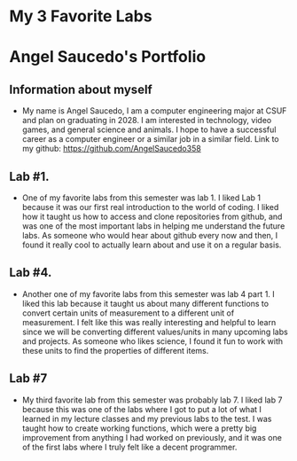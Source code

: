 # My 3 Favorite Labs
# Angel Saucedo's Portfolio

## Information about myself

* My name is Angel Saucedo, I am a computer engineering major at CSUF and plan on graduating 
in 2028. I am interested in technology, video games, and general science and animals. I hope to have 
a successful career as a computer engineer or a similar job in a similar field. 
Link to my github: https://github.com/AngelSaucedo358


## Lab #1.

* One of my favorite labs from this semester was lab 1. I liked Lab 1 because it was our first real introduction to the world of coding. 
I liked how it taught us how to access and clone repositories from github, and was one of the most important labs in helping me 
understand the future labs. As someone who would hear about github every now and then, I found it really cool to actually learn 
about and use it on a regular basis.

## Lab #4.

* Another one of my favorite labs from this semester was lab 4 part 1. I liked this lab because it taught us about 
many different functions to convert certain units of measurement to a different unit of measurement. I felt 
like this was really interesting and helpful to learn since we will be converting different values/units 
in many upcoming labs and projects. As someone who likes science, I found it fun to work with these units to find 
the properties of different items.

## Lab #7

* My third favorite lab from this semester was probably lab 7. I liked lab 7 because this was one of the labs
 where I got to put a lot of what I learned in my lecture classes and my previous labs to the test. I was 
 taught how to create working functions, which were a pretty big improvement from anything I had worked on 
 previously, and it was one of the first labs where I truly felt like a decent programmer.

